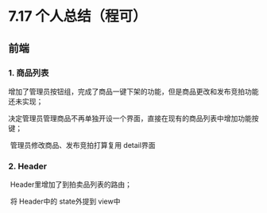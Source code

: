 # 7.17 个人总结（程可）

## 前端

### 1. 商品列表

​	增加了管理员按钮组，完成了商品一键下架的功能，但是商品更改和发布竞拍功能还未实现；

​	决定管理员管理商品不再单独开设一个界面，直接在现有的商品列表中增加功能按键；

​	管理员修改商品、发布竞拍打算复用 detail界面

### 2. Header

​	Header里增加了到拍卖品列表的路由；

​	将 Header中的 state外提到 view中